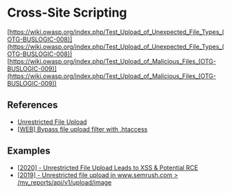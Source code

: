 # Cross-Site Scripting
[https://wiki.owasp.org/index.php/Test_Upload_of_Unexpected_File_Types_(OTG-BUSLOGIC-008)](https://wiki.owasp.org/index.php/Test_Upload_of_Unexpected_File_Types_(OTG-BUSLOGIC-008))
[https://wiki.owasp.org/index.php/Test_Upload_of_Malicious_Files_(OTG-BUSLOGIC-009)](https://wiki.owasp.org/index.php/Test_Upload_of_Malicious_Files_(OTG-BUSLOGIC-009))

## References
* [Unrestricted File Upload](https://owasp.org/www-community/vulnerabilities/Unrestricted_File_Upload)
* [[WEB] Bypass file upload filter with .htaccess](https://thibaudrobin.github.io/articles/bypass-filter-upload/)

## Examples
* [[2020] - Unrestricted File Upload Leads to XSS & Potential RCE](https://hackerone.com/reports/900179)
* [[2019] - Unrestricted file upload in www.semrush.com > /my_reports/api/v1/upload/image](https://hackerone.com/reports/748903)